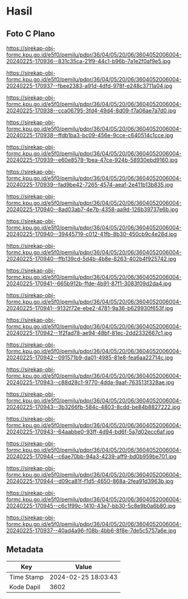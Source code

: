 # Hasil

## Foto C Plano

https://sirekap-obj-formc.kpu.go.id/e5f0/pemilu/pdpr/36/04/05/20/06/3604052006004-20240225-170936--831c35ca-21f9-44c1-b96b-7a1e2f0af9e5.jpg

https://sirekap-obj-formc.kpu.go.id/e5f0/pemilu/pdpr/36/04/05/20/06/3604052006004-20240225-170937--fbee2383-a91d-4dfd-978f-e248c3711a04.jpg

https://sirekap-obj-formc.kpu.go.id/e5f0/pemilu/pdpr/36/04/05/20/06/3604052006004-20240225-170938--cca06795-3fd4-49d4-8d09-f7a06ae7a7d0.jpg

https://sirekap-obj-formc.kpu.go.id/e5f0/pemilu/pdpr/36/04/05/20/06/3604052006004-20240225-170938--ffdb1ba3-bc09-456e-9cce-c640514c1cce.jpg

https://sirekap-obj-formc.kpu.go.id/e5f0/pemilu/pdpr/36/04/05/20/06/3604052006004-20240225-170939--e60e8578-1bea-47ce-924b-58930ebd9160.jpg

https://sirekap-obj-formc.kpu.go.id/e5f0/pemilu/pdpr/36/04/05/20/06/3604052006004-20240225-170939--fad9be42-7265-4574-aeaf-2e411b13b835.jpg

https://sirekap-obj-formc.kpu.go.id/e5f0/pemilu/pdpr/36/04/05/20/06/3604052006004-20240225-170940--8ad03ab7-4e7b-4358-aa9d-126b39737e6b.jpg

https://sirekap-obj-formc.kpu.go.id/e5f0/pemilu/pdpr/36/04/05/20/06/3604052006004-20240225-170940--39445719-c012-41fb-8b30-450cb9c4e28d.jpg

https://sirekap-obj-formc.kpu.go.id/e5f0/pemilu/pdpr/36/04/05/20/06/3604052006004-20240225-170940--ffb139cd-5d4b-4b8e-8263-402b4f925742.jpg

https://sirekap-obj-formc.kpu.go.id/e5f0/pemilu/pdpr/36/04/05/20/06/3604052006004-20240225-170941--665b912b-ffde-4b91-87f1-3083f09d2da4.jpg

https://sirekap-obj-formc.kpu.go.id/e5f0/pemilu/pdpr/36/04/05/20/06/3604052006004-20240225-170941--9132f72e-ebe2-4781-9a36-b629930f653f.jpg

https://sirekap-obj-formc.kpu.go.id/e5f0/pemilu/pdpr/36/04/05/20/06/3604052006004-20240225-170942--1f2fad78-ae94-48bf-81ec-2dd2332667c1.jpg

https://sirekap-obj-formc.kpu.go.id/e5f0/pemilu/pdpr/36/04/05/20/06/3604052006004-20240225-170942--091571b9-da01-4985-81e8-fea6aa22714c.jpg

https://sirekap-obj-formc.kpu.go.id/e5f0/pemilu/pdpr/36/04/05/20/06/3604052006004-20240225-170943--c88d28c1-9770-4dda-9aaf-763513f328ae.jpg

https://sirekap-obj-formc.kpu.go.id/e5f0/pemilu/pdpr/36/04/05/20/06/3604052006004-20240225-170943--3b3266fb-584c-4803-8cdd-be84b8827222.jpg

https://sirekap-obj-formc.kpu.go.id/e5f0/pemilu/pdpr/36/04/05/20/06/3604052006004-20240225-170943--64aabbe0-93ff-4d94-bd6f-5a7d02ecc6af.jpg

https://sirekap-obj-formc.kpu.go.id/e5f0/pemilu/pdpr/36/04/05/20/06/3604052006004-20240225-170944--c6ae70bb-94a3-4239-aff9-bd0b959be701.jpg

https://sirekap-obj-formc.kpu.go.id/e5f0/pemilu/pdpr/36/04/05/20/06/3604052006004-20240225-170944--d09ca81f-f1d5-4650-868a-2fea91d3963b.jpg

https://sirekap-obj-formc.kpu.go.id/e5f0/pemilu/pdpr/36/04/05/20/06/3604052006004-20240225-170945--c6c1f99c-1410-43e7-bb30-5c8e9b0a6b80.jpg

https://sirekap-obj-formc.kpu.go.id/e5f0/pemilu/pdpr/36/04/05/20/06/3604052006004-20240225-170937--40ad4a96-f08b-4bb6-8f8e-7de5c5757a6e.jpg


## Metadata

| Key        | Value               |
| ---------- | ------------------- |
| Time Stamp | 2024-02-25 18:03:43 |
| Kode Dapil | 3602                |



